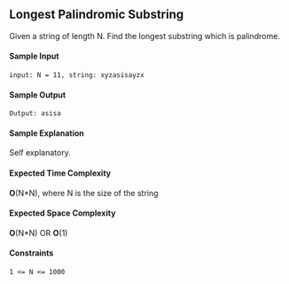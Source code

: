 ## **Longest Palindromic Substring**
Given a string of length N. Find the longest substring which is palindrome.

#### **Sample Input**
	input: N = 11, string: xyzasisayzx

#### **Sample Output**
	Output: asisa

#### **Sample Explanation**
Self explanatory.

#### **Expected Time Complexity**
__O__(N*N), where N is the size of the string

#### **Expected Space Complexity**
__O__(N*N) OR __O__(1)

#### **Constraints**
	1 <= N <= 1000
